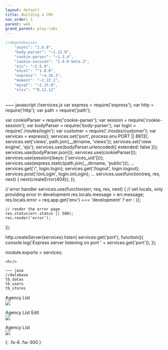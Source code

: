 ```yaml
---
layout: default
title: Building a CMS
nav_order: 1
parent: web
grand_parent: play-labs
---
```



~~~ java
//dependencies
    "async": "2.6.0",
    "body-parser": "~1.12.0",
    "cookie-parser": "~1.3.4",
    "cookie-session": "2.0.0-beta.3",
    "ejs": "~2.5.9",
    "excel": "^1.0.0",
    "express": "~4.16.3",
    "moment": "~2.22.1",
    "mysql": "~2.15.0",
    "xlsx": "^0.12.12"
~~~ 
<br/>
~~~ javascript
//services.js
var express = require('express');
var http = require('http');
var path = require('path');

var cookieParser = require('cookie-parser');
var session = require('cookie-session');
var bodyParser = require('body-parser');
var login = require('./routes/login');
var customer = require('./routes/customer');
var services = express();
services.set('port', process.env.PORT || 8813);
services.set('views', path.join(__dirname, 'views'));
services.set('view engine', 'ejs');
services.use(bodyParser.urlencoded({ extended: false }));
services.use(bodyParser.json());
services.use(cookieParser());
services.use(session({keys: ['services_uid']}));
services.use(express.static(path.join(__dirname, 'public')));
...
services.get('/', login.login);
services.get('/logout', login.logout);
services.post('/onLogin', login.onLogin);
...
services.use(function(req, res, next) {
    next(createError(404));
});

// error handler
services.use(function(err, req, res, next) {
    // set locals, only providing error in development
    res.locals.message = err.message;
    res.locals.error = req.app.get('env') === 'development' ? err : {};

    // render the error page
    res.status(err.status || 500);
    res.render('error');
});

http.createServer(services).listen( services.get('port'), function(){
    console.log('Express server listening on port ' + services.get('port'));
});

module.exports = services;
~~~ 
<hr/>

~~~ java
//database
tb_datas
tb_users
tb_stores
~~~ 


Agency List
<br/>
![](../../../../assets/images/web-node/other.png)

Agency List Edit
<br/>
![](../../../../assets/images/web-node/tenpo_edit.png)
<br/>

Agency List 
<br/>
![](../../../../assets/images/web-node/agency_search_bar.png)



{: .fs-6 .fw-300 }
